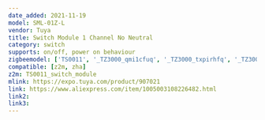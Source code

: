```yaml
---
date_added: 2021-11-19
model: SML-01Z-L
vendor: Tuya
title: Switch Module 1 Channel No Neutral
category: switch
supports: on/off, power on behaviour
zigbeemodel: ['TS0011', '_TZ3000_qmi1cfuq', '_TZ3000_txpirhfq', '_TZ3000_ji4araar']
compatible: [z2m, zha]
z2m: TS0011_switch_module
mlink: https://expo.tuya.com/product/907021
link: https://www.aliexpress.com/item/1005003108226482.html
link2: 
link3: 
---
```


